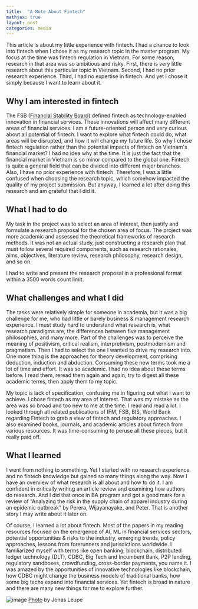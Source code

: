 ```yaml
---
title:  "A Note About Fintech"
mathjax: true
layout: post
categories: media
---
```


  
 
This article is about my little experience with fintech. I had a chance to look into fintech when I chose it as my research topic in the master program. My focus at the time was fintech regulation in Vietnam. For some reason, research in that area was so ambitious and risky. First, there is very little research about this particular topic in Vietnam. Second, I had no prior research experience. Third, I had no expertise in fintech. And yet I chose it simply because I want to learn about it.  
 


## Why I am interested in fintech  

The FSB ([Financial Stability Board](https://www.fsb.org/work-of-the-fsb/financial-innovation-and-structural-change/fintech/)) defined fintech as technology-enabled innovation in financial services. These innovations will affect many different areas of financial services. I am a future-oriented person and very curious about all potential of fintech. I want to explore what fintech could do, what areas will be disrupted, and how it will change my future life.
So why I chose fintech regulation rather than the potential impacts of fintech on Vietnam's financial market? I had no idea why at the time. It is just the fact that the financial market in Vietnam is so minor compared to the global one. Fintech is quite a general field that can be divided into different major branches. Also, I have no prior experience with fintech. Therefore, I was a little confused when choosing the research topic, which somehow impacted the quality of my project submission. But anyway, I learned a lot after doing this research and am grateful that I did it.
 
## What I had to do  
 
My task in the project was to select an area of interest, then justify and formulate a research proposal for the chosen area of focus. The project was more academic and assessed the theoretical frameworks of research methods. It was not an actual study, just constructing a research plan that must follow several required components, such as research rationales, aims, objectives, literature review, research philosophy, research design, and so on.    

I had to write and present the research proposal in a professional format within a 3500 words count limit.
 
## What challenges and what I did

The tasks were relatively simple for someone in academia, but it was a big challenge for me, who had little or barely business & management research experience. I must study hard to understand what research is, what research paradigms are, the differences between five management philosophies, and many more. Part of the challenges was to perceive the meaning of positivism, critical realism, interpretivism, postmodernism and pragmatism. Then I had to select the one I wanted to drive my research into. One more thing is the approaches for theory development, comprising deduction, induction and abduction. Consuming these new terms took me a lot of time and effort. It was so academic. I had no idea about these terms before. I read them, reread them again and again, try to digest all these academic terms, then apply them to my topic.   

My topic is lack of specification, confusing me in figuring out what I want to achieve. I chose fintech as my area of interest. That was my mistake as the area was so broad and too new to me at the time. I read and read a lot. I looked through all related publications of IFM, FSB, BIS, World Bank regarding Fintech to grab a view of fintech and regulatory approaches. I also examined books, journals, and academic articles about fintech from various resources. It was time-consuming to peruse all these pieces, but it really paid off.
 
## What I learned  

I went from nothing to something. Yet I started with no research experience and no fintech knowledge but gained so many things along the way. Now I have an overview of what research is all about and how to do it. I am confident in critically writing an article review and examining how authors do research. And I did that once in BA program and got a good mark for a review of “Analyzing the risk in the supply chain of apparel industry during an epidemic outbreak” by Perera, Wijayanayake, and Peter. That is another story I may write about it later on.  

Of course, I learned a lot about fintech. Most of the papers in my reading resources focused on the emergence of AI, ML in financial services sectors, potential opportunities & risks to the industry, emerging trends, policy approaches, lessons from forerunners and jurisdictions worldwide. I familiarized myself with terms like open banking, blockchain, distributed ledger technology (DLT), CDBC, Big Tech and Incumbent Bank, P2P lending, regulatory sandboxes, crowdfunding, cross-border payments, you name it. I was amazed by the opportunities of innovative technologies like blockchain, how CDBC might change the business models of traditional banks, how some big techs expand into financial services. Yet fintech is broad in nature and there are many new things for me to explore further.  

![image](https://images.unsplash.com/photo-1509017174183-0b7e0278f1ec?ixlib=rb-1.2.1&ixid=MnwxMjA3fDB8MHxwaG90by1wYWdlfHx8fGVufDB8fHx8&auto=format&fit=crop&w=2671&q=80)
[Photo](https://unsplash.com/photos/0IVop5v4MMU) by Jonas Leupe
